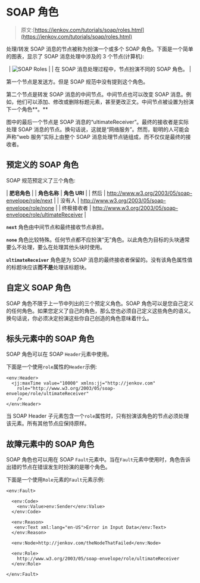 # SOAP 角色

> 原文:[https://jenkov.com/tutorials/soap/roles.html](https://jenkov.com/tutorials/soap/roles.html)

处理/转发 SOAP 消息的节点被称为扮演一个或多个 SOAP 角色。下面是一个简单的图表，显示了 SOAP 消息处理中涉及的 3 个节点(计算机):

<center>

| ![SOAP Roles](../Images/07b73a6b632e25688634bacd5f601f47.png) |
| 在 SOAP 消息处理过程中，节点扮演不同的 SOAP 角色。 |

</center>

第一个节点是发送方。但是 SOAP 规范中没有提到这个角色。

第二个节点是转发 SOAP 消息的中间节点。中间节点也可以改变 SOAP 消息。例如，他们可以添加、修改或删除标题元素，甚至更改正文。中间节点被设置为扮演下一个角色**。**

图中的最后一个节点是 SOAP 消息的“ultimateReceiver”。最终的接收者是实际处理 SOAP 消息的节点。换句话说，这就是“网络服务”。然而，聪明的人可能会声称“web 服务”实际上由整个 SOAP 消息处理节点链组成，而不仅仅是最终的接收者。

## 预定义的 SOAP 角色

SOAP 规范预定义了三个角色:

| **肥皂角色** |
| **角色名称** | **角色 URI** |
| 然后 | http://www.w3.org/2003/05/soap-envelope/role/next |
| 没有人 | http://www.w3.org/2003/05/soap-envelope/role/none |
| 终极接收者 | http://www.w3.org/2003/05/soap-envelope/role/ultimateReceiver |

**`next`** 角色由中间节点和最终接收节点承担。

**`none`** 角色比较特殊。任何节点都不应扮演“无”角色。以此角色为目标的头块通常要么不处理，要么在处理其他头块时使用。

**`ultimateReceiver`** 角色是为 SOAP 消息的最终接收者保留的。没有该角色属性值的标题块应该**而不是**处理该标题块。

## 自定义 SOAP 角色

SOAP 角色不限于上一节中列出的三个预定义角色。SOAP 角色可以是您自己定义的任何角色。如果您定义了自己的角色，那么您也必须自己定义这些角色的语义。换句话说，你必须决定扮演这些你自己创造的角色意味着什么。

## 标头元素中的 SOAP 角色

SOAP 角色可以在 SOAP `Header`元素中使用。

下面是一个使用`role`属性的`Header`示例:

```
<env:Header>
  <jj:maxTime value="10000" xmlns:jj="http://jenkov.com"
    role="http://www.w3.org/2003/05/soap-envelope/role/ultimateReceiver"
    />
</env:Header>

```

当 SOAP Header 子元素包含一个`role`属性时，只有扮演该角色的节点必须处理该元素。所有其他节点应保持原样。

## 故障元素中的 SOAP 角色

SOAP 角色也可以用在 SOAP `Fault`元素中。当在`Fault`元素中使用时，角色告诉出错的节点在错误发生时扮演的是哪个角色。

下面是一个使用`Role`元素的`Fault`元素示例:

```
<env:Fault>

  <env:Code>
    <env:Value>env:Sender</env:Value>
  </env:Code>

  <env:Reason>
   <env:Text xml:lang="en-US">Error in Input Data</env:Text>
  </env:Reason>

  <env:Node>http://jenkov.com/theNodeThatFailed</env:Node>

  <env:Role>
    http://www.w3.org/2003/05/soap-envelope/role/ultimateReceiver
  </env:Role>

</env:Fault>

```